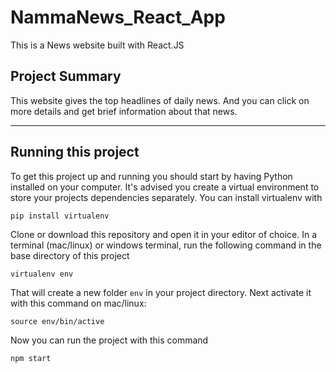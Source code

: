 # NammaNews_React_App

This is a News website built with React.JS

## Project Summary

This website gives the top headlines of daily news. And you can click on more details and get brief information about that news.

---

## Running this project

To get this project up and running you should start by having Python installed on your computer. It's advised you create a virtual environment to store your projects dependencies separately. You can install virtualenv with

```
pip install virtualenv
```

Clone or download this repository and open it in your editor of choice. In a terminal (mac/linux) or windows terminal, run the following command in the base directory of this project

```
virtualenv env
```

That will create a new folder `env` in your project directory. Next activate it with this command on mac/linux:

```
source env/bin/active
```

Now you can run the project with this command

```
npm start
```
